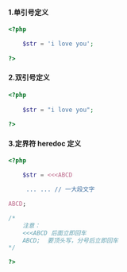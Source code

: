 #### 1.单引号定义

```php
<?php

    $str = 'i love you';
    
?>
```

#### 2.双引号定义

```php
<?php
    
    $str = "i love you";
    
?>
```

#### 3.定界符 heredoc 定义

```php
<?php

    $str = <<<ABCD

     ... ... // 一大段文字

ABCD;

/*
    注意：
    <<<ABCD 后面立即回车
    ABCD;  要顶头写，分号后立即回车
*/

?>
```



